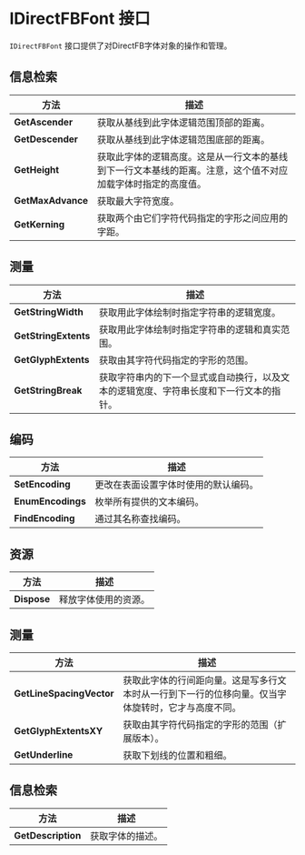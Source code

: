 # IDirectFBFont 接口

`IDirectFBFont` 接口提供了对DirectFB字体对象的操作和管理。

## 信息检索

| 方法              | 描述                                                         |
| ----------------- | ------------------------------------------------------------ |
| **GetAscender**   | 获取从基线到此字体逻辑范围顶部的距离。                       |
| **GetDescender**  | 获取从基线到此字体逻辑范围底部的距离。                       |
| **GetHeight**     | 获取此字体的逻辑高度。这是从一行文本的基线到下一行文本基线的距离。注意，这个值不对应加载字体时指定的高度值。 |
| **GetMaxAdvance** | 获取最大字符宽度。                                           |
| **GetKerning**    | 获取两个由它们字符代码指定的字形之间应用的字距。             |

## 测量

| 方法                 | 描述                                                         |
| -------------------- | ------------------------------------------------------------ |
| **GetStringWidth**   | 获取用此字体绘制时指定字符串的逻辑宽度。                     |
| **GetStringExtents** | 获取用此字体绘制时指定字符串的逻辑和真实范围。               |
| **GetGlyphExtents**  | 获取由其字符代码指定的字形的范围。                           |
| **GetStringBreak**   | 获取字符串内的下一个显式或自动换行，以及文本的逻辑宽度、字符串长度和下一行文本的指针。 |

## 编码

| 方法              | 描述                                 |
| ----------------- | ------------------------------------ |
| **SetEncoding**   | 更改在表面设置字体时使用的默认编码。 |
| **EnumEncodings** | 枚举所有提供的文本编码。             |
| **FindEncoding**  | 通过其名称查找编码。                 |

## 资源

| 方法        | 描述                 |
| ----------- | -------------------- |
| **Dispose** | 释放字体使用的资源。 |

## 测量

| 方法                     | 描述                                                         |
| ------------------------ | ------------------------------------------------------------ |
| **GetLineSpacingVector** | 获取此字体的行间距向量。这是写多行文本时从一行到下一行的位移向量。仅当字体旋转时，它才与高度不同。 |
| **GetGlyphExtentsXY**    | 获取由其字符代码指定的字形的范围（扩展版本）。               |
| **GetUnderline**         | 获取下划线的位置和粗细。                                     |

## 信息检索

| 方法               | 描述             |
| ------------------ | ---------------- |
| **GetDescription** | 获取字体的描述。 |